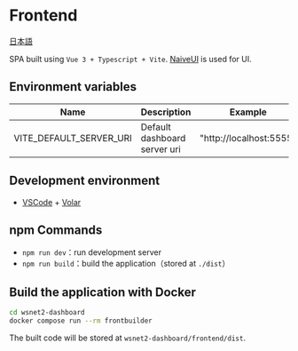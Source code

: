 # Frontend

[日本語](README-ja.md)

SPA built using `Vue 3 + Typescript + Vite`. [NaiveUI](https://www.naiveui.com/en-US/os-theme) is used for UI.

## Environment variables

| Name                    | Description                  | Example                 |
| ----------------------- | ---------------------------- | ----------------------- |
| VITE_DEFAULT_SERVER_URI | Default dashboard server uri | "http://localhost:5555" |

## Development environment

- [VSCode](https://code.visualstudio.com/) + [Volar](https://marketplace.visualstudio.com/items?itemName=johnsoncodehk.volar)

## npm Commands

- `npm run dev`：run development server
- `npm run build`：build the application（stored at `./dist`）

## Build the application with Docker

```bash
cd wsnet2-dashboard
docker compose run --rm frontbuilder
```

The built code will be stored at `wsnet2-dashboard/frontend/dist`.
